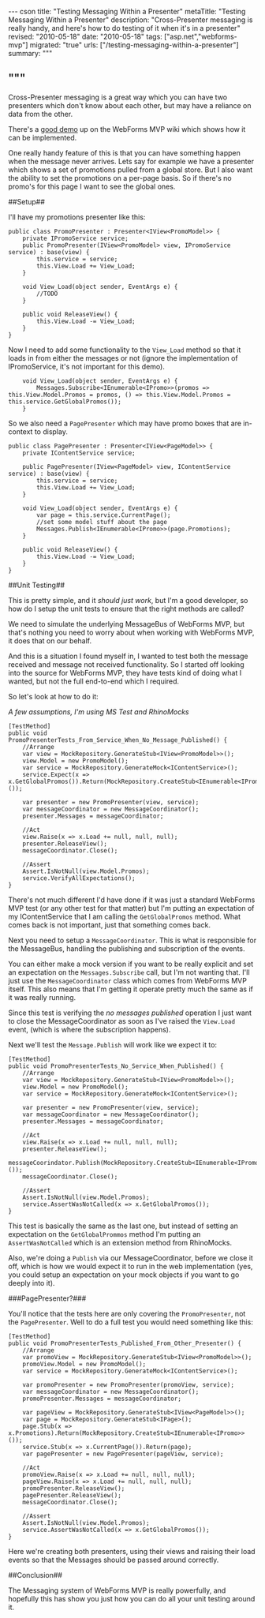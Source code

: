 --- cson
title: "Testing Messaging Within a Presenter"
metaTitle: "Testing Messaging Within a Presenter"
description: "Cross-Presenter messaging is really handy, and here's how to do testing of it when it's in a presenter"
revised: "2010-05-18"
date: "2010-05-18"
tags: ["asp.net","webforms-mvp"]
migrated: "true"
urls: ["/testing-messaging-within-a-presenter"]
summary: """

"""
---
Cross-Presenter messaging is a great way which you can have two presenters which don't know about each other, but may have a reliance on data from the other.

There's a [good demo][1] up on the WebForms MVP wiki which shows how it can be implemented.

One really handy feature of this is that you can have something happen when the message never arrives. Lets say for example we have a presenter which shows a set of promotions pulled from a global store. But I also want the ability to set the promotions on a per-page basis. So if there's no promo's for this page I want to see the global ones.

##Setup##

I'll have my promotions presenter like this:

	public class PromoPresenter : Presenter<IView<PromoModel>> {
		private IPromoService service;
		public PromoPresenter(IView<PromoModel> view, IPromoService service) : base(view) {
			this.service = service;
			this.View.Load += View_Load;
		}
		
		void View_Load(object sender, EventArgs e) {
			//TODO
		}
		
		public void ReleaseView() {
			this.View.Load -= View_Load;
		}
	}

Now I need to add some functionality to the `View_Load` method so that it loads in from either the messages or not (ignore the implementation of IPromoService, it's not important for this demo).

		void View_Load(object sender, EventArgs e) {
			Messages.Subscribe<IEnumerable<IPromo>>(promos => this.View.Model.Promos = promos, () => this.View.Model.Promos = this.service.GetGlobalPromos());
		}

So we also need a `PagePresenter` which may have promo boxes that are in-context to display.

	public class PagePresenter : Presenter<IView<PageModel>> {
		private IContentService service;
		
		public PagePresenter(IView<PageModel> view, IContentService service) : base(view) {
			this.service = service;
			this.View.Load += View_Load;
		}
		
		void View_Load(object sender, EventArgs e) {
			var page = this.service.CurrentPage();
			//set some model stuff about the page
			Messages.Publish<IEnumerable<IPromo>>(page.Promotions);
		}
		
		public void ReleaseView() {
			this.View.Load -= View_Load;
		}
	}

##Unit Testing##

This is pretty simple, and it *should just work*, but I'm a good developer, so how do I setup the unit tests to ensure that the right methods are called?

We need to simulate the underlying MessageBus of WebForms MVP, but that's nothing you need to worry about when working with WebForms MVP, it does that on our behalf.

And this is a situation I found myself in, I wanted to test both the message received and message not received functionality. So I started off looking into the source for WebForms MVP, they have tests kind of doing what I wanted, but not the full end-to-end which I required.

So let's look at how to do it:

*A few assumptions, I'm using MS Test and RhinoMocks*

	[TestMethod]
	public void PromoPresenterTests_From_Service_When_No_Message_Published() {
		//Arrange
		var view = MockRepository.GenerateStub<IView<PromoModel>>();
		view.Model = new PromoModel();
		var service = MockRepository.GenerateMock<IContentService>();
		service.Expect(x => x.GetGlobalPromos()).Return(MockRepository.CreateStub<IEnumerable<IPromo>>());

		var presenter = new PromoPresenter(view, service);
		var messageCoordinator = new MessageCoordinator();
		presenter.Messages = messageCoordinator;
		
		//Act
		view.Raise(x => x.Load += null, null, null);
		presenter.ReleaseView();
		messageCoordinator.Close();

		//Assert
		Assert.IsNotNull(view.Model.Promos);
		service.VerifyAllExpectations();
	}

There's not much different I'd have done if it was just a standard WebForms MVP test (or any other test for that matter) but I'm putting an expectation of my IContentService that I am calling the `GetGlobalPromos` method. What comes back is not important, just that something comes back.

Next you need to setup a `MessageCoordinator`. This is what is responsible for the MessageBus, handling the publishing and subscription of the events.

You can either make a mock version if you want to be really explicit and set an expectation on the `Messages.Subscribe` call, but I'm not wanting that. I'll just use the `MessageCoordinator` class which comes from WebForms MVP itself. This also means that I'm getting it operate pretty much the same as if it was really running.

Since this test is verifying the *no messages published* operation I just want to close the MessageCoordinator as soon as I've raised the `View.Load` event, (which is where the subscription happens).

Next we'll test the `Message.Publish` will work like we expect it to:

	[TestMethod]
	public void PromoPresenterTests_No_Service_When_Published() {
		//Arrange
		var view = MockRepository.GenerateStub<IView<PromoModel>>();
		view.Model = new PromoModel();
		var service = MockRepository.GenerateMock<IContentService>();

		var presenter = new PromoPresenter(view, service);
		var messageCoordinator = new MessageCoordinator();
		presenter.Messages = messageCoordinator;
		
		//Act
		view.Raise(x => x.Load += null, null, null);
		presenter.ReleaseView();
		messageCoorindator.Publish(MockRepository.CreateStub<IEnumerable<IPromo>>());
		messageCoordinator.Close();

		//Assert
		Assert.IsNotNull(view.Model.Promos);
		service.AssertWasNotCalled(x => x.GetGlobalPromos());
	}	

This test is basically the same as the last one, but instead of setting an expectation on the `GetGlobalPrommos` method I'm putting an `AssertWasNotCalled` which is an extension method from RhinoMocks.

Also, we're doing a `Publish` via our MessageCoordinator, before we close it off, which is how we would expect it to run in the web implementation (yes, you could setup an expectation on your mock objects if you want to go deeply into it).

###PagePresenter?###

You'll notice that the tests here are only covering the `PromoPresenter`, not the `PagePresenter`. Well to do a full test you would need something like this:

	[TestMethod]
	public void PromoPresenterTests_Published_From_Other_Presenter() {
		//Arrange
		var promoView = MockRepository.GenerateStub<IView<PromoModel>>();
		promoView.Model = new PromoModel();
		var service = MockRepository.GenerateMock<IContentService>();

		var promoPresenter = new PromoPresenter(promoView, service);
		var messageCoordinator = new MessageCoordinator();
		promoPresenter.Messages = messageCoordinator;
		
		var pageView = MockRepository.GenerateStub<IView<PageModel>>();
		var page = MockRepository.GenerateStub<IPage>();
		page.Stub(x => x.Promotions).Return(MockRepository.CreateStub<IEnumerable<IPromo>>());
		service.Stub(x => x.CurrentPage()).Return(page);
		var pagePresenter = new PagePresenter(pageView, service);
		
		//Act
		promoView.Raise(x => x.Load += null, null, null);
		pageView.Raise(x => x.Load += null, null, null);
		promoPresenter.ReleaseView();
		pagePresenter.ReleaseView();
		messageCoordinator.Close();

		//Assert
		Assert.IsNotNull(view.Model.Promos);
		service.AssertWasNotCalled(x => x.GetGlobalPromos());
	}

Here we're creating both presenters, using their views and raising their load events so that the Messages should be passed around correctly.

##Conclusion##

The Messaging system of WebForms MVP is really powerfully, and hopefully this has show you just how you can do all your unit testing around it.

  [1]: http://wiki.webformsmvp.com/index.php?title=SC009